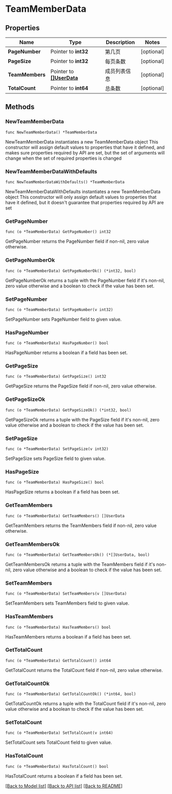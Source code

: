 # TeamMemberData

## Properties

Name | Type | Description | Notes
------------ | ------------- | ------------- | -------------
**PageNumber** | Pointer to **int32** | 第几页 | [optional] 
**PageSize** | Pointer to **int32** | 每页条数 | [optional] 
**TeamMembers** | Pointer to [**[]UserData**](UserData.md) | 成员列表信息 | [optional] 
**TotalCount** | Pointer to **int64** | 总条数 | [optional] 

## Methods

### NewTeamMemberData

`func NewTeamMemberData() *TeamMemberData`

NewTeamMemberData instantiates a new TeamMemberData object
This constructor will assign default values to properties that have it defined,
and makes sure properties required by API are set, but the set of arguments
will change when the set of required properties is changed

### NewTeamMemberDataWithDefaults

`func NewTeamMemberDataWithDefaults() *TeamMemberData`

NewTeamMemberDataWithDefaults instantiates a new TeamMemberData object
This constructor will only assign default values to properties that have it defined,
but it doesn't guarantee that properties required by API are set

### GetPageNumber

`func (o *TeamMemberData) GetPageNumber() int32`

GetPageNumber returns the PageNumber field if non-nil, zero value otherwise.

### GetPageNumberOk

`func (o *TeamMemberData) GetPageNumberOk() (*int32, bool)`

GetPageNumberOk returns a tuple with the PageNumber field if it's non-nil, zero value otherwise
and a boolean to check if the value has been set.

### SetPageNumber

`func (o *TeamMemberData) SetPageNumber(v int32)`

SetPageNumber sets PageNumber field to given value.

### HasPageNumber

`func (o *TeamMemberData) HasPageNumber() bool`

HasPageNumber returns a boolean if a field has been set.

### GetPageSize

`func (o *TeamMemberData) GetPageSize() int32`

GetPageSize returns the PageSize field if non-nil, zero value otherwise.

### GetPageSizeOk

`func (o *TeamMemberData) GetPageSizeOk() (*int32, bool)`

GetPageSizeOk returns a tuple with the PageSize field if it's non-nil, zero value otherwise
and a boolean to check if the value has been set.

### SetPageSize

`func (o *TeamMemberData) SetPageSize(v int32)`

SetPageSize sets PageSize field to given value.

### HasPageSize

`func (o *TeamMemberData) HasPageSize() bool`

HasPageSize returns a boolean if a field has been set.

### GetTeamMembers

`func (o *TeamMemberData) GetTeamMembers() []UserData`

GetTeamMembers returns the TeamMembers field if non-nil, zero value otherwise.

### GetTeamMembersOk

`func (o *TeamMemberData) GetTeamMembersOk() (*[]UserData, bool)`

GetTeamMembersOk returns a tuple with the TeamMembers field if it's non-nil, zero value otherwise
and a boolean to check if the value has been set.

### SetTeamMembers

`func (o *TeamMemberData) SetTeamMembers(v []UserData)`

SetTeamMembers sets TeamMembers field to given value.

### HasTeamMembers

`func (o *TeamMemberData) HasTeamMembers() bool`

HasTeamMembers returns a boolean if a field has been set.

### GetTotalCount

`func (o *TeamMemberData) GetTotalCount() int64`

GetTotalCount returns the TotalCount field if non-nil, zero value otherwise.

### GetTotalCountOk

`func (o *TeamMemberData) GetTotalCountOk() (*int64, bool)`

GetTotalCountOk returns a tuple with the TotalCount field if it's non-nil, zero value otherwise
and a boolean to check if the value has been set.

### SetTotalCount

`func (o *TeamMemberData) SetTotalCount(v int64)`

SetTotalCount sets TotalCount field to given value.

### HasTotalCount

`func (o *TeamMemberData) HasTotalCount() bool`

HasTotalCount returns a boolean if a field has been set.


[[Back to Model list]](../README.md#documentation-for-models) [[Back to API list]](../README.md#documentation-for-api-endpoints) [[Back to README]](../README.md)


